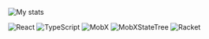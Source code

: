 ![My stats](https://github-readme-stats.vercel.app/api?username=blazecolour&count_private=true&show_icons=true&theme=dracula)

![React](https://img.shields.io/badge/react-%2320232a.svg?style=for-the-badge&logo=react&logoColor=%2361DAFB)  ![TypeScript](https://img.shields.io/badge/typescript-%23007ACC.svg?style=for-the-badge&logo=typescript&logoColor=white)  ![MobX](https://img.shields.io/badge/MobX-FF9955.svg?style=for-the-badge&logo=MobX&logoColor=white)  ![MobXStateTree](https://img.shields.io/badge/MobXStateTree-FF7102.svg?style=for-the-badge&logo=MobX-State-Tree&logoColor=white)  ![Racket](https://img.shields.io/badge/Racket-9F1D20.svg?style=for-the-badge&logo=Racket&logoColor=white)
